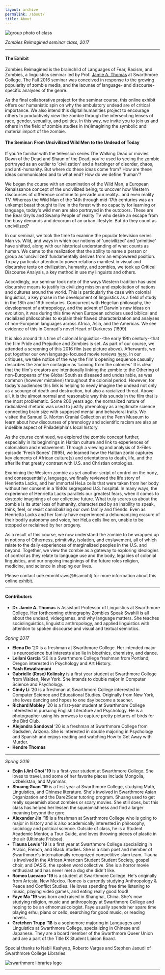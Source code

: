 ```yaml
---
layout: archive
permalink: /about/
title: About
---
```


![group photo of class](../images/banner2.jpg)

*Zombies Reimagined seminar class, 2017*
<hr/>

#### The Exhibit

Zombies Reimagined is the brainchild of Languages of Fear, Racism, and Zombies, a linguistics seminar led by Prof. [Jamie A. Thomas](http://www.jamieathomas.com/) at Swarthmore College. The Fall 2016 seminar was conceived in response to the growing popularity of zombie media, and the lacunae of language- and discourse-specific analyses of the genre. 

As the final collaborative project for the seminar course, this online exhibit offers our humanistic spin on why the ambulatory undead are of critical importance. We also intend this digital humanities project to encourage others to productively view the zombie through the intersecting lenses of race, gender, sexuality, and politics. In this way, we invite you to join us and others in the field of zombie studies in (re)imagining the symbolic and material import of the zombie.


#### The Seminar: From Uncivilized Wild Men to the Undead of Today

If you're familiar with the television series The Walking Dead or movies Dawn of the Dead and Shaun of the Dead, you're used to seeing the zombie portrayed as an outlier to 'civilization' and a harbinger of disorder, chaos, and anti-humanity. But where do these ideas come from? How are these ideas communicated and to what end? How do we define 'human'?

We began the course with an examination of the Wild Man, a European Renaissance concept of the uncivilized being, to uncover how Western discourses of difference continue to pervade our reality...and even reality TV. Whereas the Wild Man of the 14th through mid-17th centuries was an unkempt beast thought to live in the forest with no capacity for learning or language, today's wild men are also portrayed in the outdoors. These are the Bear Grylls and Swamp People of reality TV who desire an escape from the busy demands and decorum of an urban lifestyle. But do they count as uncivilized?

In our seminar, we took the time to examine the popular television series Man vs. Wild, and ways in which our notions of 'uncivilized' and 'primitive' have shifted, along with our historical understanding of what counts as human. We came to the realization that the ability to name a person or group as 'uncivilized' fundamentally derives from an empowered position. To pay particular attention to power relations manifest in visual and discursive texts on civilization, humanity, and zombies, we took up Critical Discourse Analysis, a key method in use my linguists and others. 

Accordingly, our seminar took note of the ways Western tradition has used discursive means to justify its civilizing mission and exploitation of nations and cultures around the world. This is particularly the case with colonial linguistics, a key phase in the development of linguistics as a field of study in the 18th and 19th centuries. Concurrent with Hegelian philosophy, the development of anthropology, and the advent of Darwin's new ideas on evolution, it was during this time when European scholars used biblical and racialized philosophies to explain their flawed characterization and analyses of non-European languages across Africa, Asia, and the Americas. We see evidence of this in Conrad's novel Heart of Darkness (1899).

It is also around this time of colonial linguistics--the early 19th century--that the film Pride and Prejudice and Zombies is set. As part of our course, we attended a screening of this 2016 film (see picture above). Afterwards, we put together our own language-focused movie reviews [here](http://www.jamieathomas.com/blog/category/zombies). In our critiques, we take notice of the way the film's opening sequence casually describes the zombie contagion as 'coming from the colonies.' It is clear that the film's creators are intentionally linking the zombie to the Othering of non-Europeans of the Global South as diseased and undesirable, as was common (however mistaken) throughout the colonial period. However, for today's audiences this link is helping to newly imagine the undead not only as a scourge of death and destruction, but also a racialized threat. Above all, it is the almost normal and reasonable way this sounds in the film that is the most problematic. Some 200 years ago, the normalized nature of radicalized rhetoric was used to justify phrenology as a legitimate science connecting brain size with supposed mental and behavioral traits. We visited the Samuel G. Morton Cranial Collection at the Penn Museum to learn about how discourses of phrenology and scientific racism are also an indelible aspect of Philadelphia's local history. 

As the course continued, we explored the zombie concept further, especially in its beginnings in Haitian culture and link to experiences of colonialism and enslavement. Through a viewing and analysis of X-Files episode 'Fresh Bones' (1995), we learned how the Haitian zonbi captures key elements of African culture(s) and orientations to death, life, and the afterlife that greatly contrast with U.S. and Christian ontologies. 

Examining the Western zombie as yet another script of control on the body, and consequentially, language, we finally reviewed the life story of Henrietta Lacks, and her immortal HeLa cells that were taken from her body without her consent in a 1940s segregated U.S. hospital. In many ways, the experience of Henrietta Lacks parallels our greatest fears, when it comes to dystopic imaginings of our collective future. What truly scares us about the zombie is its utter loss of humanity, characterized by an inability to speak, think, feel, or resist cannibalizing our own family and friends. Even as Henrietta Lacks and her family have experienced a dehumanizing erasure of their bodily autonomy and voice, her HeLa cells live on, unable to be stopped or reclaimed by her progeny. 

As a result of this course, we now understand the zombie to be wrapped up in notions of Otherness, primitivity, isolation, and enslavement, all of which relate to the daily experiences of marginalized peoples in the U.S. and beyond. Together, we view the zombie as a gateway to exploring ideologies of control as they relate to language use and the body, legacies of colonial linguistics, and our ongoing imaginings of the future roles religion, medicine, and science in shaping our lives. 


Please contact <span class="rtl">ude.eromhtraws&#64;6samohtj</span> for more information about this online exhibit.

<hr/>

#### Contributors

- **Dr. Jamie A. Thomas** is Assistant Professor of Linguistics at Swarthmore College. Her forthcoming ethnography Zombies Speak Swahili is all about the undead, videogames, and why language matters. She teaches sociolinguistics, linguistic anthropology, and applied linguistics with attention to spoken discourse and visual and textual semiotics.

*Spring 2017*

- **Elena Do** ‘20 is a freshman at Swarthmore College. Her intended major is neuroscience but interests also lie in bioethics, chemistry, and dance.
- **Leilani Garcia** ‘20 is a Swarthmore College freshman from Portland, Oregon interested in Psychology and Art History.
- **Yash Kewalramani**
- **Gabrielle (Rose) Kolinsky** is a first year student at Swarthmore College from Walden, New York. She intends to double major in Computer Science and Psychology.
- **Cindy Li** ‘20 is a freshman at Swarthmore College interested in Computer Science and Educational Studies. Originally from New York, she loves dancing and hopes to one day become a teacher.
- **Richard Mobley** ‘20 is a first-year student at Swarthmore College interested in pursuing English Literature and Psychology. He is a photographer using his prowess to capture pretty pictures of birds for the Bird Club.
- **Alejandra Sandoval** ‘20 is a freshman at Swarthmore College from Gadsden, Arizona. She is  interested in double majoring in Psychology and Spanish and enjoys reading and watching How to Get Away with Murder.
- **Kendre Thomas**

<hr/>

*Spring 2016*

- **Eojin (Jin) Choi '19** is a first-year student at Swarthmore College. She loves to travel, and some of her favorite places include Mongolia, Uzbekistan, and Myanmar.
- **Shuang Guan '19** is a first year at Swarthmore College, studying Math, Linguistics, and Chinese literature. She's involved in Swarthmore Asian Organization and the Dare2Soar tutoring program. Shuang used to get really squeamish about zombies or scary movies. She still does, but this class has helped her lessen the squeamishness and find a larger meaning beyond the gore.
- **Alexander Jin '19** is a freshman at Swarthmore College who is going to major in history and is also academically interested in philosophy, sociology and political science. Outside of class, he is a Student Academic Mentor, a Tour Guide, and loves throwing pieces of plastic in the air (Ultimate Frisbee).
- **Tiauna Lewis '19** is a first year at Swarthmore College specializing in Arabic, French, and Black Studies. She is a slam poet and member of Swarthmore's internationally recognized competitive slam team. Tiauna is involved in the African American Student Student Society, gospel choir, and OASIS, the spoken word collective. She is a horror movie enthusiast and has never met a dog she didn't like.
- **Romeo Luevano '19** is a student at Swarthmore College. He's originally from Artesia, New Mexico. Romeo is currently studying Anthropology & Peace and Conflict Studies. He loves spending free time listening to music, playing video games, and eating really good food! 
- **Faye Ma '19** was born and raised in Shanghai, China. She's now studying religion, music and anthropology at Swarthmore College and hoping to be an ethnomusicologist. Faye usually spends her spare time playing erhu, piano or cello, searching for good music, or reading novels.
- **Gretchen Trupp '18** is a sophomore majoring in Languages and Linguistics at Swarthmore College, specializing in Chinese and Japanese. They are a board member of the Swarthmore Queer Union and are a part of the Title IX Student Liaison Board.

Special thanks to Nabil Kashyap, Roberto Vargas and Stephen Jaoudi of Swarthmore College Libraries

![swarthmore libraries logo](../images/logo-mccabe-web.png)

<hr/>